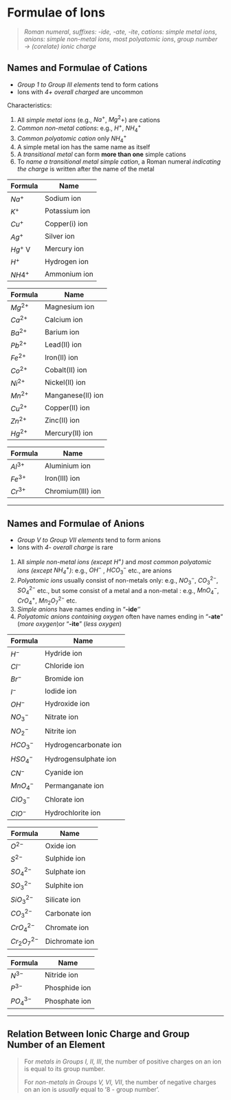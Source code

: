 # Formulae of Ions

> *Roman numeral*, *suffixes: -ide, -ate, -ite*, *cations: simple metal ions*, *anions: simple non-metal ions, most polyatomic ions*, *group number → (corelate) ionic charge*

## Names and Formulae of Cations

- *Group 1 to Group III elements* tend to form cations
- Ions with *4+ overall charged* are uncommon

Characteristics:

1. All *simple metal ions* (e.g., $Na^+$, $Mg^2+$) are cations
2. *Common non-metal cations*: e.g., $H^+$, $NH_4^+$
3. *Common polyatomic cation* only $NH_4^+$
4. A simple metal ion has the same name as itself
5. A *transitional metal* can form **more than one** simple cations
6. To *name a transitional metal simple cation*, a Roman numeral *indicating the charge* is written after the name of the metal

| Formula | Name          |
| ------- | ------------- |
| $Na^+$  | Sodium ion    |
| $K^+$   | Potassium ion |
| $Cu^+$  | Copper(i) ion |
| $Ag^+$  | Silver ion    |
| $Hg^+$ V | Mercury ion   |
| $H^+$   | Hydrogen ion  |
| $NH4^+$ | Ammonium ion  |

| Formula   | Name              |
| --------- | ----------------- |
| $Mg^{2+}$ | Magnesium ion     |
| $Ca^{2+}$ | Calcium ion       |
| $Ba^{2+}$ | Barium ion        |
| $Pb^{2+}$ | Lead(II) ion      |
| $Fe^{2+}$ | Iron(II) ion      |
| $Co^{2+}$ | Cobalt(II) ion    |
| $Ni^{2+}$ | Nickel(II) ion    |
| $Mn^{2+}$ | Manganese(II) ion |
| $Cu^{2+}$ | Copper(II) ion    |
| $Zn^{2+}$ | Zinc(II) ion      |
| $Hg^{2+}$ | Mercury(II) ion   |

| Formula   | Name              |
| --------- | ----------------- |
| $Al^{3+}$ | Aluminium ion     |
| $Fe^{3+}$ | Iron(III) ion     |
| $Cr^{3+}$ | Chromium(III) ion |

---

## Names and Formulae of Anions

- *Group V to Group VII elements* tend to form anions
- Ions with *4- overall charge* is rare

1. All *simple non-metal ions (except $H^+$)*  and *most common polyatomic ions (except $NH_4^+$)*: e.g., $OH^-$ , $HCO_3^-$  etc., are anions
2. *Polyatomic ions* usually consist of non-metals only: e.g., $NO_3^-$, $CO_3^{2-}$,  $SO_4^{2-}$ etc., but some consist of a metal and a non-metal : e.g., $MnO_4^-$, $CrO_4^+$, $Mn_2O_7^{2-}$ etc.
3. *Simple anions* have names ending in “**-ide**‘’
4. *Polyatomic anions containing oxygen* often have names ending in “**-ate**“ (*more oxygen*)or “**-ite**” (*less oxygen*)

| Formula   | Name                  |
| --------- | --------------------- |
| $H^-$     | Hydride ion           |
| $Cl^-$    | Chloride ion          |
| $Br^-$    | Bromide ion           |
| $I^-$     | Iodide ion            |
| $OH^-$    | Hydroxide ion         |
| $NO_3^-$  | Nitrate ion           |
| $NO_2^-$  | Nitrite ion           |
| $HCO_3^-$ | Hydrogencarbonate ion |
| $HSO_4^-$ | Hydrogensulphate ion  |
| $CN^-$    | Cyanide ion           |
| $MnO_4^-$ | Permanganate ion      |
| $ClO_3^-$ | Chlorate ion          |
| $ClO^-$   | Hydrochlorite ion     |

| Formula        | Name           |
| -------------- | -------------- |
| $O^{2-}$       | Oxide ion      |
| $S^{2-}$       | Sulphide ion   |
| $SO_4^{2-}$    | Sulphate ion   |
| $SO_3^{2-}$    | Sulphite ion   |
| $SiO_3^{2-}$   | Silicate ion   |
| $CO_3^{2-}$    | Carbonate ion  |
| $CrO_4^{2-}$   | Chromate ion   |
| $Cr_2O_7^{2-}$ | Dichromate ion |

| Formula     | Name          |
| ----------- | ------------- |
| $N^{3-}$    | Nitride ion   |
| $P^{3-}$    | Phosphide ion |
| $PO_4^{3-}$ | Phosphate ion |

---

## Relation Between Ionic Charge and Group Number of an Element

> For *metals in Groups I, II, III*, the number of positive charges on an ion is equal to its group number.
>
> For *non-metals in Groups V, VI, VII*, the number of negative charges on an ion is *usually* equal to ‘8 - group number’.
